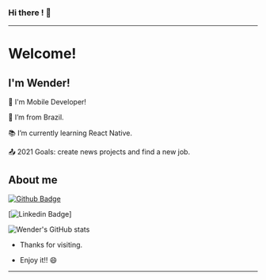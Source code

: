 ### Hi there ! 👋

----------------------------------------------------------------------------

# Welcome!

 

## I'm Wender!

 

📱 I'm Mobile Developer!

:house_with_garden: I’m from Brazil.

:books: I’m currently learning React Native.

:outbox_tray: 2021 Goals: create news projects and find a new job.

 

## About me

[![Github Badge](https://img.shields.io/badge/-Github-000?style=flat-square&logo=Github&logoColor=white&link=LINK_GIT)](https://github.com/wenblack/wenblack/)

[![Linkedin Badge](https://img.shields.io/badge/-LinkedIn-blue?style=flat-square&logo=Linkedin&logoColor=white&link= (https://www.linkedin.com/in/wender-jose-santos-4b1473217))]


![Wender's GitHub stats](https://github-readme-stats.vercel.app/api?username=wenblack&show_icons=true&theme=dark)



- Thanks for visiting.

- Enjoy it!! 😄

----------------------------------------------------------------------------------
